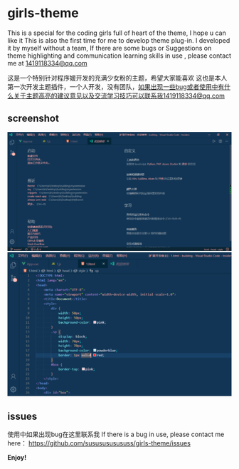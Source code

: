 # girls-theme

This is a special for the coding girls full of heart of the theme, I hope u can like it
This is also the first time for me to develop theme plug-in. I developed it by myself without a team, If there are some bugs or Suggestions on theme highlighting and communication learning skills in use , please contact me at 1419118334@qq.com

这是一个特别针对程序媛开发的充满少女粉的主题，希望大家能喜欢
这也是本人第一次开发主题插件，一个人开发，没有团队，如果出现一些bug或者使用中有什么关于主题高亮的建议意见以及交流学习技巧可以联系我1419118334@qq.com

## screenshot

![](icon\welcome.png)
![](icon\HTML.png)

## issues

使用中如果出现bug在这里联系我
If there is a bug in use, please contact me here：
https://github.com/sususususususs/girls-theme/issues

**Enjoy!**